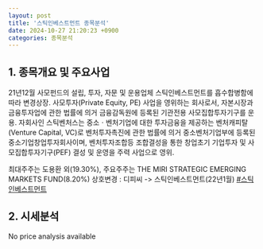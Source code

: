```yaml
---
layout: post
title: '스틱인베스트먼트 종목분석'
date: 2024-10-27 21:20:23 +0900
categories: 종목분석
---
```


## 1. 종목개요 및 주요사업

21년12월 사모펀드의 설립, 투자, 자문 및 운용업체 스틱인베스트먼트를 흡수합병함에 따라 변경상장. 사모투자(Private Equity, PE) 사업을 영위하는 회사로서, 자본시장과 금융투자업에 관한 법률에 의거 금융감독원에 등록된 기관전용 사모집합투자기구를 운용. 자회사인 스틱벤처스는 중소ㆍ벤처기업에 대한 투자금융을 제공하는 벤처캐피탈(Venture Capital, VC)로 벤처투자촉진에 관한 법률에 의거 중소벤처기업부에 등록된 중소기업창업투자회사이며, 벤처투자조합등 조합결성을 통한 창업초기 기업투자 및 사모집합투자기구(PEF) 결성 및 운영을 주력 사업으로 영위.

최대주주는 도용환 외(19.30%), 주요주주는 THE MIRI STRATEGIC EMERGING MARKETS FUND(8.20%) 상호변경 : 디피씨 -> 스틱인베스트먼트(22년1월)
[#스틱인베스트먼트](#)

## 2. 시세분석

No price analysis available
